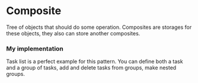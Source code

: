 # Composite

Tree of objects that should do some operation. Composites are storages for these objects, they also can store another composites.

### My implementation

Task list is a perfect example for this pattern. You can define both a task and a group of tasks, add and delete tasks from groups, make nested groups.